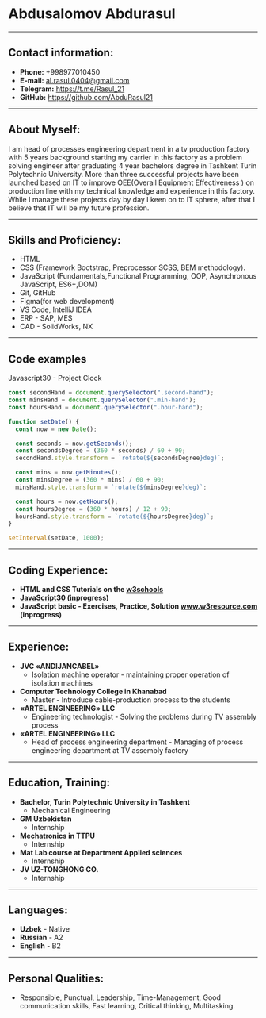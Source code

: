 # Abdusalomov Abdurasul
---
## Contact information:

- **Phone:** +998977010450
- **E-mail:**  al.rasul.0404@gmail.com
- **Telegram:** https://t.me/Rasul_21
- **GitHub:** https://github.com/AbduRasul21

---

## About Myself:

I am head of processes engineering department in a tv production factory with 5 years background starting my carrier in this factory as a problem solving engineer after graduating 4 year bachelors degree in Tashkent Turin Polytechnic University. More than three successful projects have been launched based on IT to improve OEE(Overall Equipment Effectiveness ) on production line with my technical knowledge and experience in this factory. While I manage these projects day by day I keen on to IT sphere, after that I believe that IT will be my future profession.

---

## Skills and Proficiency: 

- HTML
- CSS (Framework Bootstrap, Preprocessor SCSS, BEM methodology).
- JavaScript (Fundamentals,Functional Programming, OOP, Asynchronous JavaScript, ES6+,DOM)
- Git, GitHub
- Figma(for web development)
- VS Code, IntelliJ IDEA
- ERP - SAP, MES
- CAD - SolidWorks, NX

___

## Code examples

Javascript30 - Project Clock
```JavaScript
const secondHand = document.querySelector(".second-hand");
const minsHand = document.querySelector(".min-hand");
const hoursHand = document.querySelector(".hour-hand");

function setDate() {
  const now = new Date();

  const seconds = now.getSeconds();
  const secondsDegree = (360 * seconds) / 60 + 90;
  secondHand.style.transform = `rotate(${secondsDegree}deg)`;

  const mins = now.getMinutes();
  const minsDegree = (360 * mins) / 60 + 90;
  minsHand.style.transform = `rotate(${minsDegree}deg)`;

  const hours = now.getHours();
  const hoursDegree = (360 * hours) / 12 + 90;
  hoursHand.style.transform = `rotate(${hoursDegree}deg)`;
}

setInterval(setDate, 1000);
```
___
## Coding Experience:
- **HTML and CSS Tutorials on the [w3schools]()**
- **[JavaScript30](https://javascript30.com/) (inprogress)**
- **JavaScript basic - Exercises, Practice, Solution www.w3resource.com (inprogress)**
___
## Experience:

- **JVC «ANDIJANCABEL»**
    - Isolation machine operator - maintaining proper operation of isolation machines
- **Computer Technology College in Khanabad**
    - Master - Introduce cable-production process to the students
- **«ARTEL ENGINEERING» LLC**
    - Engineering technologist - Solving the problems during TV assembly process
- **«ARTEL ENGINEERING» LLC**
    - Head of process engineering department - Managing of process engineering department at TV assembly factory

___

## Education, Training:
- **Bachelor, Turin Polytechnic University in Tashkent**
    - Mechanical Engineering
- **GM Uzbekistan**
    - Internship
- **Mechatronics in TTPU**
    - Internship
- **Mat Lab course at Department Applied sciences**
    - Internship
- **JV UZ-TONGHONG CO.**
    - Internship

---

## Languages:

- **Uzbek** - Native
- **Russian** - A2
- **English** - B2
---

## Personal Qualities:   
- Responsible, Punctual, Leadership, Time-Management, Good communication skills, Fast learning, Critical thinking, Multitasking.

